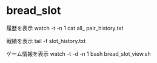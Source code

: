 # bread_slot

履歴を表示
watch -t -n 1 cat all_
pair_history.txt

戦績を表示
tail -f slot_history.txt

ゲーム情報を表示
watch -t -d -n 1 bash bread_slot_view.sh

